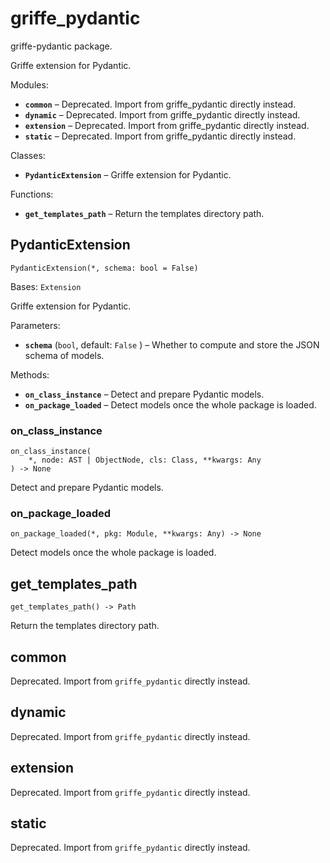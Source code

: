 # griffe_pydantic

griffe-pydantic package.

Griffe extension for Pydantic.

Modules:

- **`common`** – Deprecated. Import from griffe_pydantic directly instead.
- **`dynamic`** – Deprecated. Import from griffe_pydantic directly instead.
- **`extension`** – Deprecated. Import from griffe_pydantic directly instead.
- **`static`** – Deprecated. Import from griffe_pydantic directly instead.

Classes:

- **`PydanticExtension`** – Griffe extension for Pydantic.

Functions:

- **`get_templates_path`** – Return the templates directory path.

## PydanticExtension

```
PydanticExtension(*, schema: bool = False)

```

Bases: `Extension`

Griffe extension for Pydantic.

Parameters:

- **`schema`** (`bool`, default: `False` ) – Whether to compute and store the JSON schema of models.

Methods:

- **`on_class_instance`** – Detect and prepare Pydantic models.
- **`on_package_loaded`** – Detect models once the whole package is loaded.

### on_class_instance

```
on_class_instance(
    *, node: AST | ObjectNode, cls: Class, **kwargs: Any
) -> None

```

Detect and prepare Pydantic models.

### on_package_loaded

```
on_package_loaded(*, pkg: Module, **kwargs: Any) -> None

```

Detect models once the whole package is loaded.

## get_templates_path

```
get_templates_path() -> Path

```

Return the templates directory path.

## common

Deprecated. Import from `griffe_pydantic` directly instead.

## dynamic

Deprecated. Import from `griffe_pydantic` directly instead.

## extension

Deprecated. Import from `griffe_pydantic` directly instead.

## static

Deprecated. Import from `griffe_pydantic` directly instead.
